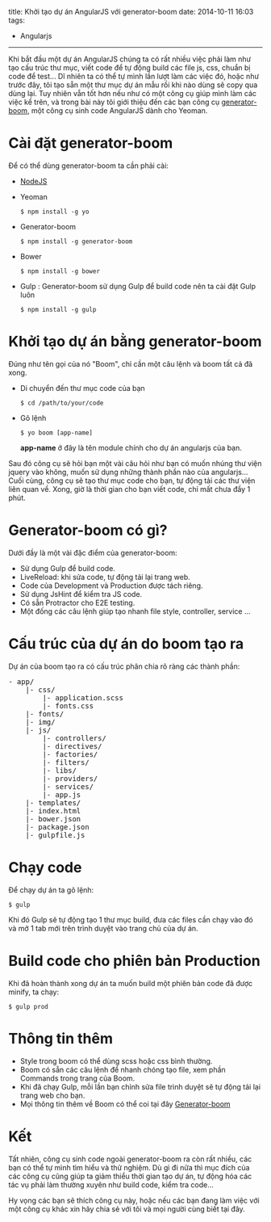 title: Khởi tạo dự án AngularJS với generator-boom
date: 2014-10-11  16:03
tags:
- Angularjs
---

Khi bắt đầu một dự án AngularJS chúng ta có rất nhiều việc phải làm như tạo cấu trúc thư mục, viết code để tự động build các file js, css, chuẩn bị code để test... Dĩ nhiên ta có thể tự mình lần lượt làm các việc đó, hoặc như trước đây, tôi tạo sẵn một thư mục dự án mẫu rồi khi nào dùng sẽ copy qua dùng lại. Tuy nhiên vẫn tốt hơn nếu như có một công cụ giúp mình làm các việc kể trên, và trong bài này tôi giới thiệu đến các bạn công cụ [generator-boom][1], một công cụ sinh code AngularJS dành cho Yeoman.

# Cài đặt generator-boom

<!-- more -->

Để có thể dùng generator-boom ta cần phải cài:

*   [NodeJS][2]

*   Yeoman

    `$ npm install -g yo`

*   Generator-boom

    `$ npm install -g generator-boom`

*   Bower

    `$ npm install -g bower`

*   Gulp : Generator-boom sử dụng Gulp để build code nên ta cài đặt Gulp luôn

    `$ npm install -g gulp`

# Khởi tạo dự án bằng generator-boom

Đúng như tên gọi của nó "Boom", chỉ cần một câu lệnh và boom tất cả đã xong.

*   Di chuyển đến thư mục code của bạn

    `$ cd /path/to/your/code`

*   Gõ lệnh

    `$ yo boom [app-name]`

    **app-name** ở đây là tên module chính cho dự án angularjs của bạn.

Sau đó công cụ sẽ hỏi bạn một vài câu hỏi như bạn có muốn nhúng thư viện jquery vào không, muốn sử dụng những thành phần nào của angularjs... Cuối cùng, công cụ sẽ tạo thư mục code cho bạn, tự động tải các thư viện liên quan về. Xong, giờ là thời gian cho bạn viết code, chỉ mất chưa đầy 1 phút.

# Generator-boom có gì?

Dưới đầy là một vài đặc điểm của generator-boom:

*   Sử dụng Gulp để build code.
*   LiveReload: khi sửa code, tự động tải lại trang web.
*   Code của Development và Production được tách riêng.
*   Sử dụng JsHint để kiểm tra JS code.
*   Có sẵn Protractor cho E2E testing.
*   Một đống các câu lệnh giúp tạo nhanh file style, controller, service ...

# Cấu trúc của dự án do boom tạo ra

Dự án của boom tạo ra có cấu trúc phân chia rõ ràng các thành phần:

<pre>- app/
    |- css/
        |- application.scss
        |- fonts.css
    |- fonts/
    |- img/
    |- js/
        |- controllers/
        |- directives/
        |- factories/
        |- filters/
        |- libs/
        |- providers/
        |- services/
        |- app.js
    |- templates/
    |- index.html
    |- bower.json
    |- package.json
    |- gulpfile.js
</pre>

# Chạy code

Để chạy dự án ta gõ lệnh:

`$ gulp`

Khi đó Gulp sẽ tự động tạo 1 thư mục build, đưa các files cần chạy vào đó và mở 1 tab mới trên trình duyệt vào trang chủ của dự án.

# Build code cho phiên bản Production

Khi đã hoàn thành xong dự án ta muốn build một phiên bản code đã được minify, ta chạy:

`$ gulp prod`

# Thông tin thêm

*   Style trong boom có thể dùng scss hoặc css bình thường.
*   Boom có sẵn các câu lệnh để nhanh chóng tạo file, xem phần Commands trong trang của Boom.
*   Khi đã chạy Gulp, mỗi lần bạn chỉnh sửa file trình duyệt sẽ tự động tải lại trang web cho bạn.
*   Mọi thông tin thêm về Boom có thể coi tại đây [Generator-boom][1]

# Kết

Tất nhiên, công cụ sinh code ngoài generator-boom ra còn rất nhiều, các bạn có thể tự mình tìm hiểu và thử nghiệm. Dù gì đi nữa thì mục đích của các công cụ cũng giúp ta giảm thiểu thời gian tạo dự án, tự động hóa các tác vụ phải làm thường xuyên như build code, kiểm tra code...

Hy vọng các bạn sẽ thích công cụ này, hoặc nếu các bạn đang làm việc với một công cụ khác xin hãy chia sẻ với tôi và mọi người cùng biết tại đây.

 [1]: https://www.npmjs.org/package/generator-boom
 [2]: http://nodejs.org/